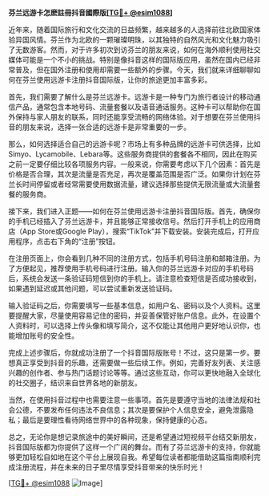 **芬兰远游卡怎麽註冊抖音國際版[[TG💪+ @esim1088](https://t.me/s/esim1088)]**

近年来，随着国际旅行和文化交流的日益频繁，越来越多的人选择前往北欧国家体验异国风情。芬兰作为北欧的一颗璀璨明珠，以其独特的自然风光和文化魅力吸引了无数游客。然而，对于许多初次到访芬兰的朋友来说，如何在海外顺利使用社交媒体可能是一个不小的挑战。特别是像抖音这样的国际版应用，虽然在国内已经非常普及，但在国外注册和使用却需要一些额外的步骤。今天，我们就来详细聊聊如何在芬兰使用远游卡注册抖音国际版，让你的旅途更加丰富多彩。

首先，我们需要了解什么是芬兰远游卡。远游卡是一种专门为旅行者设计的移动通信产品，通常包含本地号码、流量套餐以及语音通话服务。这种卡可以帮助你在国外保持与家人朋友的联系，同时还能享受流畅的网络体验。对于想要在芬兰使用抖音的朋友来说，选择一张合适的远游卡是非常重要的一步。

那么，如何选择适合自己的远游卡呢？市场上有多种品牌的远游卡可供选择，比如Simyo、Lycamobile、Lebara等。这些服务商提供的套餐各不相同，因此在购买之前一定要仔细比较各项服务内容。一般来说，你需要考虑以下几个因素：首先是价格是否合理，其次是流量是否充足，再次是覆盖范围是否广泛。如果你计划在芬兰长时间停留或者经常需要使用数据流量，建议选择那些提供无限流量或大流量套餐的服务商。

接下来，我们进入正题——如何在芬兰使用远游卡注册抖音国际版。首先，确保你的手机已经插入了芬兰远游卡，并且能够正常接收信号。然后打开手机上的应用商店（App Store或Google Play），搜索“TikTok”并下载安装。安装完成后，打开应用程序，点击右下角的“注册”按钮。

在注册页面上，你会看到几种不同的注册方式，包括手机号码注册和邮箱注册。为了方便起见，推荐使用手机号码进行注册。输入你的芬兰远游卡对应的手机号码后，系统会发送一条验证码短信到你的手机上。请注意检查短信是否成功接收到，如果遇到延迟或其他问题，可以尝试重新发送验证码。

输入验证码之后，你需要填写一些基本信息，如用户名、密码以及个人资料。这里要提醒大家，尽量使用容易记住的密码，并妥善保管好账户信息。此外，在设置个人资料时，可以选择上传头像和填写简介，这不仅能让其他用户更好地认识你，也能增加账号的安全性。

完成上述步骤后，你就成功注册了一个抖音国际版账号！不过，这只是第一步。要想真正享受到抖音的乐趣，还需要做一些后续工作。例如，完善好友列表、关注感兴趣的创作者、参与热门话题讨论等等。通过这些互动，你可以更快地融入全球化的社交圈子，结识来自世界各地的新朋友。

当然，在使用抖音过程中也需要注意一些事项。首先是要遵守当地的法律法规和社会公德，不要发布任何违法不良信息；其次是要保护个人信息安全，避免泄露隐私；最后是要理性看待网络世界中的各种现象，保持健康的心态。

总之，无论你是想记录旅途中的美好瞬间，还是希望通过短视频平台结交新朋友，抖音国际版都为你提供了这样一个广阔的舞台。而有了芬兰远游卡的支持，你就能够更加轻松自如地在这个平台上展现自我。希望每位读者都能借助这篇指南顺利完成注册流程，并在未来的日子里尽情享受抖音带来的快乐时光！

[[TG💪+ @esim1088](https://t.me/s/esim1088) ![Image](https://i.postimg.cc/4NQfJmqS/Snipaste-2025-05-13-00-14-12.png)]